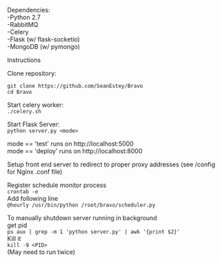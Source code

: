 Dependencies:<br>
-Python 2.7<br>
-RabbitMQ<br>
-Celery<br>
-Flask (w/ flask-socketio)<br>
-MongoDB (w/ pymongo)<br>

Instructions<br>

Clone repository:
```
git clone https://github.com/SeanEstey/Bravo
cd Bravo
```
Start celery worker:<br>
`./celery.sh`<br>

Start Flask Server:<br>
`python server.py <mode>`<br>

mode == 'test' runs on http://localhost:5000<br>
mode == 'deploy' runs on http://localhost:8000<br>

Setup front end server to redirect to proper proxy addresses (see /config for Nginx .conf file)<br>

Register schedule monitor process<br>
`crontab -e`<br>
Add following line<br>
`@hourly /usr/bin/python /root/bravo/scheduler.py`<br>

To manually shutdown server running in background<br>
get pid<br>
`ps aux | grep -m 1 'python server.py' | awk '{print $2}'`<br>
Kill it<br>
`kill -9 <PID>`<br>
(May need to run twice)
